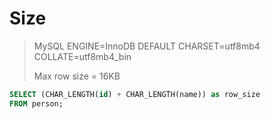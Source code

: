 # Size

>  MySQL
> ENGINE=InnoDB DEFAULT CHARSET=utf8mb4 COLLATE=utf8mb4_bin
> 
> Max row size = 16KB

```sql
SELECT (CHAR_LENGTH(id) + CHAR_LENGTH(name)) as row_size
FROM person;
```
